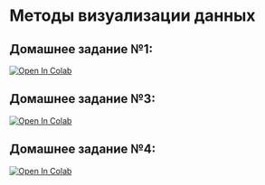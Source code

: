 # Методы визуализации данных

## Домашнее задание №1:

[![Open In Colab](https://colab.research.google.com/assets/colab-badge.svg)](https://colab.research.google.com/github/glebka35/visualization/blob/main/hw1/Tree%20Visualization%20HW%201.ipynb)

## Домашнее задание №3:

[![Open In Colab](https://colab.research.google.com/assets/colab-badge.svg)](https://colab.research.google.com/github/glebka35/visualization/blob/main/hw3/Label_placement.ipynb)

## Домашнее задание №4:

[![Open In Colab](https://colab.research.google.com/assets/colab-badge.svg)](https://colab.research.google.com/github/glebka35/visualization/blob/main/hw4/IsoMap.ipynb)
